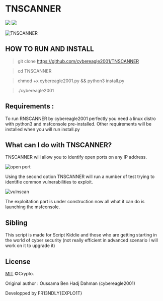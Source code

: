 # TNSCANNER
 <a target="_blank" href="Language" title="Language"><img src="https://img.shields.io/badge/language-python 3+-GREEN"></a>
 <a target="_blank" href="OS" title="OS"><img src="https://img.shields.io/static/v1?label=OS&message=linux&color=blue"></a>
 
 ![TNSCANNER](https://user-images.githubusercontent.com/63789665/144112581-effe2ed3-8006-4dc4-a16a-cc7a8cfb8752.png)

## HOW TO RUN AND INSTALL

> git clone https://github.com/cybereagle2001/TNSCANNER

> cd TNSCANNER

> chmod +x cybereagle2001.py && python3 install.py

> ./cybereagle2001

## Requirements :

To run RNSCANNER by cybereagle2001 perfectly you need a linux distro with python3 and msfconsole pre-installed. Other requirements will be installed when you will run install.py

## What can I do with TNSCANNER?

TNSCANNER will allow you to identify open ports on any IP address.

![open port](https://user-images.githubusercontent.com/63789665/144116255-25483045-021e-4b0d-87a9-1cdf2b563009.png)


Using the second option TNSCANNER will run a number of test trying to identifie common vulnerabilities to exploit.

  ![vulnscan](https://user-images.githubusercontent.com/63789665/144116552-9707bd25-8841-4d68-8eb7-bd7c01a11241.png)

The exploitation part is under construction now all what it can do is launching the msfconsole.

## Sibling 

This script is made for Script Kiddie and those who are getting starting in the world of cyber security (not really efficient in advanced scenario I will work on it to upgrade it)

## License
[MIT](https://choosealicense.com/licenses/mit/) ©Crypto.

Original author : Oussama Ben Hadj Dahman (cybereagle2001)

Developped by FR13NDLY{EXPLO1T}
